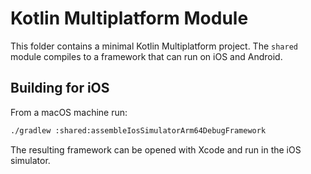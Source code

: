 # Kotlin Multiplatform Module

This folder contains a minimal Kotlin Multiplatform project. The `shared` module compiles to a framework that can run on iOS and Android.

## Building for iOS

From a macOS machine run:

```bash
./gradlew :shared:assembleIosSimulatorArm64DebugFramework
```

The resulting framework can be opened with Xcode and run in the iOS simulator.
